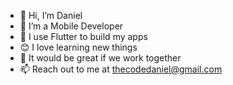 - 👋 Hi, I’m Daniel
- 👀 I’m a Mobile Developer
- 🌱 I use Flutter to build my apps
- 😊 I love learning new things
- 💞️ It would be great if we work together
- 📫 Reach out to me at thecodedaniel@gmail.com

<!---
TheCodeDaniel/TheCodeDaniel is a ✨ special ✨ repository because its `README.md` (this file) appears on your GitHub profile.
You can click the Preview link to take a look at your changes.
--->
